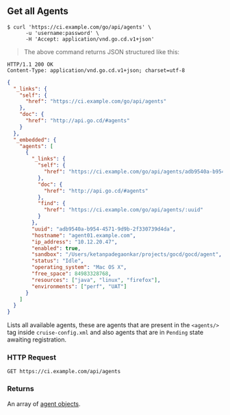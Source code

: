 ## Get all Agents

```shell
$ curl 'https://ci.example.com/go/api/agents' \
      -u 'username:password' \
      -H 'Accept: application/vnd.go.cd.v1+json'
```

> The above command returns JSON structured like this:

```http
HTTP/1.1 200 OK
Content-Type: application/vnd.go.cd.v1+json; charset=utf-8
```

```json
{
  "_links": {
    "self": {
      "href": "https://ci.example.com/go/api/agents"
    },
    "doc": {
      "href": "http://api.go.cd/#agents"
    }
  },
  "_embedded": {
    "agents": [
      {
        "_links": {
          "self": {
            "href": "https://ci.example.com/go/api/agents/adb9540a-b954-4571-9d9b-2f330739d4da"
          },
          "doc": {
            "href": "http://api.go.cd/#agents"
          },
          "find": {
            "href": "https://ci.example.com/go/api/agents/:uuid"
          }
        },
        "uuid": "adb9540a-b954-4571-9d9b-2f330739d4da",
        "hostname": "agent01.example.com",
        "ip_address": "10.12.20.47",
        "enabled": true,
        "sandbox": "/Users/ketanpadegaonkar/projects/gocd/gocd/agent",
        "status": "Idle",
        "operating_system": "Mac OS X",
        "free_space": 84983328768,
        "resources": ["java", "linux", "firefox"],
        "environments": ["perf", "UAT"]
      }
    ]
  }
}
```

Lists all available agents, these are agents that are present in the `<agents/>` tag inside `cruise-config.xml` and also agents that are in `Pending` state awaiting registration.

### HTTP Request

`GET https://ci.example.com/api/agents`

### Returns

An array of [agent objects](#the-agent-object).
